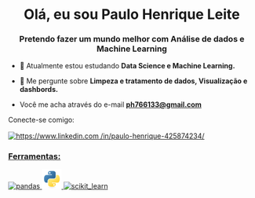 <h1 align="center">Olá, eu sou Paulo Henrique Leite</h1>
<h3 align="center">Pretendo fazer um mundo melhor com Análise de dados e Machine Learning</h3>

- 🌱 Atualmente estou estudando  **Data Science e Machine Learning.**

- 💬 Me pergunte sobre **Limpeza e tratamento de dados, Visualização e dashbords.**

- Você me acha através do e-mail **ph766133@gmail.com**

Conecte-se comigo:</h3>
<p align="left">
<a href="https://linkedin.com/in/https://www.linkedin.com/in/paulo-henrique-425874234/" target="blank"><img align="center" src=" https://raw.githubusercontent.com/rahuldkjain/github-profile-readme-generator/master/src/images/icons/Social/linked-in-alt.svg" alt="https://www.linkedin.com /in/paulo-henrique-425874234/" height="30" width="40" /></a>
<a href=https://www.instagram.com/_paulo.he/</a>
</p>

<h3 align="left">Ferramentas:</h3>
<p align="left"> <a href="https://pandas.pydata.org/" target="_blank" rel="noreferrer"> <img src="https://raw.githubusercontent.com/ devicons/devicon/2ae2a900d2f041da66e950e4d48052658d850630/icons/pandas/pandas-original.svg" alt="pandas" width="40" height="40"/> </a> <a href="https://www.python. org" target="_blank" rel="noreferrer"> <img src="https://raw.githubusercontent.com/devicons/devicon/master/icons/python/python-original.svg" alt="python" largura ="40" height="40"/> </a> <a href="https://scikit-learn.org/" target="_blank" rel="noreferrer"><img src="https://upload.wikimedia.org/wikipedia/commons/0/05/Scikit_learn_logo_small.svg" alt="scikit_learn" width="40" height="40"/> </a> </ p>

<!---
- 👋 Hi, I’m @paulohenrique1303
- 👀 I’m interested in ...
- 🌱 I’m currently learning ...
- 💞️ I’m looking to collaborate on ...
- 📫 How to reach me ...


paulohenrique1303/paulohenrique1303 is a ✨ special ✨ repository because its `README.md` (this file) appears on your GitHub profile.
You can click the Preview link to take a look at your changes.
--->
